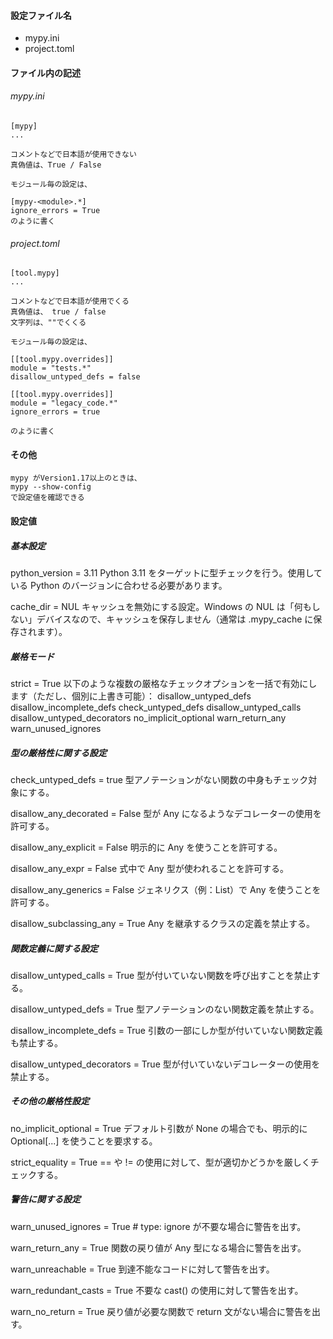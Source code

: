 
#### 設定ファイル名
- mypy.ini
- project.toml

#### ファイル内の記述
###### mypy.ini

    [mypy]
    ...

    コメントなどで日本語が使用できない
    真偽値は、True / False

    モジュール毎の設定は、

    [mypy-<module>.*]
    ignore_errors = True
    のように書く

###### project.toml
    [tool.mypy]
    ...

    コメントなどで日本語が使用でくる
    真偽値は、 true / false
    文字列は、""でくくる

    モジュール毎の設定は、

    [[tool.mypy.overrides]]
    module = "tests.*"
    disallow_untyped_defs = false

    [[tool.mypy.overrides]]
    module = "legacy_code.*"
    ignore_errors = true

    のように書く


#### その他

    mypy がVersion1.17以上のときは、
    mypy --show-config
    で設定値を確認できる


#### 設定値

##### 基本設定
python_version = 3.11
Python 3.11 をターゲットに型チェックを行う。使用している Python のバージョンに合わせる必要があります。

cache_dir = NUL
キャッシュを無効にする設定。Windows の NUL は「何もしない」デバイスなので、キャッシュを保存しません（通常は .mypy_cache に保存されます）。


##### 厳格モード
strict = True
以下のような複数の厳格なチェックオプションを一括で有効にします（ただし、個別に上書き可能）：
disallow_untyped_defs
disallow_incomplete_defs
check_untyped_defs
disallow_untyped_calls
disallow_untyped_decorators
no_implicit_optional
warn_return_any
warn_unused_ignores

##### 型の厳格性に関する設定
check_untyped_defs = true
型アノテーションがない関数の中身もチェック対象にする。

disallow_any_decorated = False
型が Any になるようなデコレーターの使用を許可する。

disallow_any_explicit = False
明示的に Any を使うことを許可する。

disallow_any_expr = False
式中で Any 型が使われることを許可する。

disallow_any_generics = False
ジェネリクス（例：List）で Any を使うことを許可する。

disallow_subclassing_any = True
Any を継承するクラスの定義を禁止する。

##### 関数定義に関する設定
disallow_untyped_calls = True
型が付いていない関数を呼び出すことを禁止する。

disallow_untyped_defs = True
型アノテーションのない関数定義を禁止する。

disallow_incomplete_defs = True
引数の一部にしか型が付いていない関数定義も禁止する。

disallow_untyped_decorators = True
型が付いていないデコレーターの使用を禁止する。

##### その他の厳格性設定
no_implicit_optional = True
デフォルト引数が None の場合でも、明示的に Optional[...] を使うことを要求する。

strict_equality = True
== や != の使用に対して、型が適切かどうかを厳しくチェックする。

##### 警告に関する設定
warn_unused_ignores = True
\# type: ignore が不要な場合に警告を出す。

warn_return_any = True
関数の戻り値が Any 型になる場合に警告を出す。

warn_unreachable = True
到達不能なコードに対して警告を出す。

warn_redundant_casts = True
不要な cast() の使用に対して警告を出す。

warn_no_return = True
戻り値が必要な関数で return 文がない場合に警告を出す。
